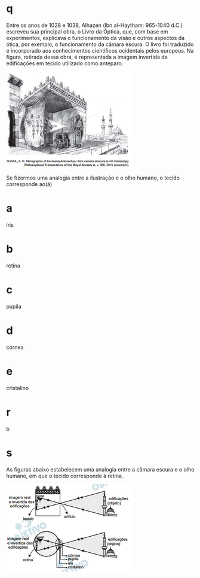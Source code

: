# q
Entre os anos de 1028 e 1038, Alhazen (lbn al-Haytham: 965-1040 d.C.) escreveu sua principal obra, o Livro da Óptica, que, com base em experimentos, explicava o funcionamento da visão e outros aspectos da ótica, por exemplo, o funcionamento da câmara escura. O livro foi traduzido e incorporado aos conhecimentos científicos ocidentais pelos europeus. Na figura, retirada dessa obra, é representada a imagem invertida de edificações em tecido utilizado como anteparo.

![](26be58b9-4b79-3119-70db-b333dcbad1b1.png)

Se fizermos uma analogia entre a ilustração e o olho humano, o tecido corresponde ao(à)

# a
íris

# b
retina

# c
pupila

# d
córnea

# e
cristalino

# r
b

# s
As figuras abaixo estabelecem uma analogia entre a câmara escura e o olho humano, em que o tecido corresponde à retina.

![](6e4cb393-8b3d-b04f-ba77-db7e2cb5407d.png)
